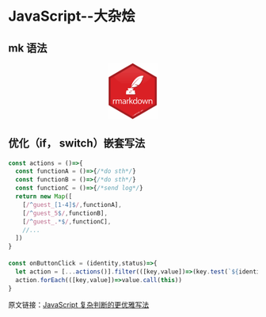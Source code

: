 # JavaScript--大杂烩

## mk 语法
<p align="center"><a href="https://github.com/younghz/Markdown" target="_blank" rel="noopener noreferrer"><img width="100" src="https://github.com/Hero-ChiJay/JavaScript--Hodgepodge/blob/master/images/md.png" alt="md logo"></a></p>

## 优化（if， switch）嵌套写法

```javascript
const actions = ()=>{
  const functionA = ()=>{/*do sth*/}
  const functionB = ()=>{/*do sth*/}
  const functionC = ()=>{/*send log*/}
  return new Map([
    [/^guest_[1-4]$/,functionA],
    [/^guest_5$/,functionB],
    [/^guest_.*$/,functionC],
    //...
  ])
}

const onButtonClick = (identity,status)=>{
  let action = [...actions()].filter(([key,value])=>(key.test(`${identity}_${status}`)))
  action.forEach(([key,value])=>value.call(this))
}
```

<p align="left">原文链接：<a href="https://juejin.im/post/5bdfef86e51d453bf8051bf8" target="_blank" rel="noopener noreferrer">JavaScript 复杂判断的更优雅写法</a></p>